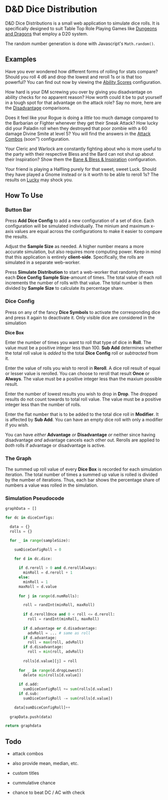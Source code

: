 # D&D Dice Distribution

D&D Dice Distributions is a small web application to simulate dice rolls. It is specifically designed to suit Table Top Role Playing Games like [Dungeons and Dragons](https://dnd.wizards.com/) that employ a D20 system.

The random number generation is done with Javascript's `Math.random()`.

## Examples

Have you ever wondered how different forms of rolling for stats compare? Should you roll 4 d6 and drop the lowest and reroll 1s or is that too powerful? You can find out now by viewing the [Ability Scores](https://tobi208.github.io/dicedistro/?preset=AbilityScore) configuration.

How hard is your DM screwing you over by giving you disadvantage on ability checks for no apparent reason? How worth could it be to put yourself in a tough spot for that advantage on the attack role? Say no more, here are the [Disadvantage](https://tobi208.github.io/dicedistro/?preset=Disadvantage) comparisons.

Does it feel like your Rogue is doing a *little* too much damage compared to the Barbarian or Fighter whenever they get their Sneak Attack? How lucky did your Paladin roll when they destroyed that poor zombie with a 60 damage Divine Smite at level 5? You will find the answers in the [Attack Combos](https://tobi208.github.io/dicedistro/?preset=AttackCombos) (soon™) configuration.

Your Cleric and Warlock are constantly fighting about who is more useful to the party with their respective Bless and the Bard can not shut up about their Inspiration? Show them the [Bane & Bless & Inspiration](https://tobi208.github.io/dicedistro/?preset=BaneBlessInspiration) configuration.

Your friend is playing a Halfling purely for that sweet, sweet Luck. Should they have played a Gnome instead or is it worth to be able to reroll 1s? The results on [Lucky](https://tobi208.github.io/dicedistro/?preset=Lucky) may shock you.

## How To Use

### Button Bar

Press **Add Dice Config** to add a new configuration of a set of dice. Each configuration will be simulated individually. The minium and maximum x-axis values are equal across the configurations to make it easier to compare the results.

Adjust the **Sample Size** as needed. A higher number means a more accurate simulation, but also requires more computing power. Keep in mind that this application is entirely **client-side**. Specifically, the rolls are simulated in a separate web-worker.

Press **Simulate Distribution** to start a web-worker that randomly throws each **Dice Config** **Sample Size**-amount of times. The total value of each roll increments the number of rolls with that value. The total number is then divided by **Sample Size** to calculate its percentage share.

### Dice Config

Press on any of the fancy **Dice Symbols** to activate the corresponding dice and press it again to deactivate it. Only visible dice are considered in the simulation

**Dice Box**

Enter the number of times you want to roll that type of dice in **Roll**. The value must be a positive integer less than 100. **Sub Add** determines whether the total roll value is *added* to the total **Dice Config** roll or *subtracted* from it.

Enter the value of rolls you wish to reroll in **Reroll**. A dice roll result of equal or lesser value is rerolled. You can choose to reroll that result **Once** or **Always**. The value must be a positive integer less than the maxium possible result.

Enter the number of lowest results you wish to drop in **Drop**. The dropped results do not count towards to total roll value. The value must be a positive integer less than the number of rolls.

Enter the flat number that is to be added to the total dice roll in **Modifier**. It is affected by **Sub Add**. You can have an empty dice roll with only a modifier if you wish.

You can have *either* **Advantage** *or* **Disadvantage** *or* neither since having disadvantage *and* advantage cancels each other out. Rerolls are applied to *both* rolls if advantage or disadvantage is active.

### The Graph

The summed up roll value of every **Dice Box** is recorded for each simulation iteration. The total number of times a summed up value is rolled is divided by the number of iterations. Thus, each bar shows the percentage share of numbers a value was rolled in the simulation.

### Simulation Pseudocode

```python
graphData = []

for dc in diceConfigs:

  data = {}
  rolls = {}

  for _ in range(sampleSize):

    sumDiceConfigRoll = 0

    for d in dc.dice:
      
      if d.reroll > 0 and d.rerollAlways:
        minRoll = d.reroll + 1
      else:
        minRoll = 1
      maxRoll = d.value
    
      for j in range(d.numRolls):

        roll = randInt(minRoll, maxRoll)
        
        if d.rerollOnce and 0 < roll <= d.reroll:
          roll = randInt(minRoll, maxRoll)
        
        if d.advantage or d.disadvantage:
          advRoll = ... # same as roll
        if d.advantage:
          roll = max(roll, advRoll)
        if d.disadvantage:
          roll = min(roll, advRoll)
        
        rolls[d.value][j] = roll
      
      for _ in range(d.dropLowest):
        delete min(rolls[d.value])
      
      if d.add:
        sumDiceConfigRoll += sum(rolls[d.value])
      if d.sub:
        sumDiceConfigRoll -= sum(rolls[d.value])

    data[sumDiceConfigRoll]++
  
  grapData.push(data)

return graphdata
```

## Todo

* attack combos

* also provide mean, median, etc.

* custom titles

* cummulative chance

* chance to beat DC / AC with check
